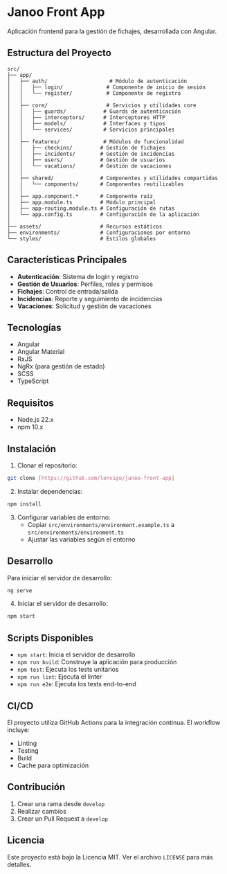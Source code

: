# Janoo Front App

Aplicación frontend para la gestión de fichajes, desarrollada con Angular.

## Estructura del Proyecto

```
src/
├── app/
│   ├── auth/                    # Módulo de autenticación
│   │   ├── login/              # Componente de inicio de sesión
│   │   └── register/           # Componente de registro
│   │
│   ├── core/                   # Servicios y utilidades core
│   │   ├── guards/            # Guards de autenticación
│   │   ├── interceptors/      # Interceptores HTTP
│   │   ├── models/            # Interfaces y tipos
│   │   └── services/          # Servicios principales
│   │
│   ├── features/              # Módulos de funcionalidad
│   │   ├── checkins/         # Gestión de fichajes
│   │   ├── incidents/        # Gestión de incidencias
│   │   ├── users/            # Gestión de usuarios
│   │   └── vacations/        # Gestión de vacaciones
│   │
│   ├── shared/               # Componentes y utilidades compartidas
│   │   └── components/       # Componentes reutilizables
│   │
│   ├── app.component.*       # Componente raíz
│   ├── app.module.ts         # Módulo principal
│   ├── app-routing.module.ts # Configuración de rutas
│   └── app.config.ts         # Configuración de la aplicación
│
├── assets/                   # Recursos estáticos
├── environments/             # Configuraciones por entorno
└── styles/                   # Estilos globales
```

## Características Principales

- **Autenticación**: Sistema de login y registro
- **Gestión de Usuarios**: Perfiles, roles y permisos
- **Fichajes**: Control de entrada/salida
- **Incidencias**: Reporte y seguimiento de incidencias
- **Vacaciones**: Solicitud y gestión de vacaciones

## Tecnologías

- Angular
- Angular Material
- RxJS
- NgRx (para gestión de estado)
- SCSS
- TypeScript

## Requisitos

- Node.js 22.x
- npm 10.x

## Instalación

1. Clonar el repositorio:

```bash
git clone [https://github.com/lenvigo/janoo-front-app]
```

2. Instalar dependencias:

```bash
npm install
```

3. Configurar variables de entorno:
   - Copiar `src/environments/environment.example.ts` a `src/environments/environment.ts`
   - Ajustar las variables según el entorno

## Desarrollo

Para iniciar el servidor de desarrollo:

```bash
ng serve
```

4. Iniciar el servidor de desarrollo:

```bash
npm start
```

## Scripts Disponibles

- `npm start`: Inicia el servidor de desarrollo
- `npm run build`: Construye la aplicación para producción
- `npm test`: Ejecuta los tests unitarios
- `npm run lint`: Ejecuta el linter
- `npm run e2e`: Ejecuta los tests end-to-end

## CI/CD

El proyecto utiliza GitHub Actions para la integración continua. El workflow incluye:

- Linting
- Testing
- Build
- Cache para optimización

## Contribución

1. Crear una rama desde `develop`
2. Realizar cambios
3. Crear un Pull Request a `develop`

## Licencia

Este proyecto está bajo la Licencia MIT. Ver el archivo `LICENSE` para más detalles.
